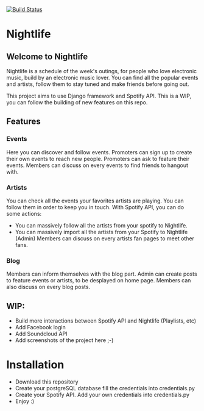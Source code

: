 [![Build Status](https://travis-ci.org/LeMayhem/nightlife.svg?branch=deploy)](https://travis-ci.org/LeMayhem/nightlife)

# Nightlife

## Welcome to Nightlife

Nightlife is a schedule of the week's outings, for people who love electronic music, build by an electronic music lover.
You can find all the popular events and artists, follow them to stay tuned and make friends before going out.

This project aims to use Django framework and Spotify API. This is a WIP, you can follow the building of new features on this repo.

## Features
### Events
Here you can discover and follow events. Promoters can sign up to create their own events to reach new people.
Promoters can ask to feature their events.
Members can discuss on every events to find friends to hangout with.

### Artists
You can check all the events your favorites artists are playing. You can follow them in order to keep you in touch.
With Spotify API, you can do some actions:
- You can massively follow all the artists from your spotify to Nightlife.
- You can massively import all the artists from your Spotify to Nightlife (Admin)
Members can discuss on every artists fan pages to meet other fans.

### Blog
Members can inform themselves with the blog part. Admin can create posts to feature events or artists, to be desplayed on home page.
Members can also discuss on every blog posts.


## WIP:
- Build more interactions between Spotify API and Nightlife (Playlists, etc)
- Add Facebook login
- Add Soundcloud API
- Add screenshots of the project here ;-)

# Installation
- Download this repository
- Create your postgreSQL database  fill the credentials into credentials.py
- Create your Spotify API. Add your own credentials into credentials.py
- Enjoy :)
